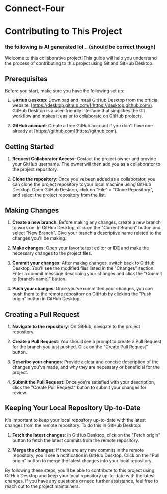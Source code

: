 # Connect-Four
# Contributing to This Project
### the following is AI generated lol... (should be correct though)

Welcome to this collaborative project! This guide will help you understand the process of contributing to this project using Git and GitHub Desktop.

## Prerequisites

Before you start, make sure you have the following set up:

1. **GitHub Desktop**: Download and install GitHub Desktop from the official website: [https://desktop.github.com/](https://desktop.github.com/). GitHub Desktop is a user-friendly interface that simplifies the Git workflow and makes it easier to collaborate on GitHub projects.

2. **GitHub account**: Create a free GitHub account if you don't have one already at [https://github.com](https://github.com).

## Getting Started

1. **Request Collaborator Access**: Contact the project owner and provide your GitHub username. The owner will then add you as a collaborator to the project repository.

2. **Clone the repository**: Once you've been added as a collaborator, you can clone the project repository to your local machine using GitHub Desktop. Open GitHub Desktop, click on "File" > "Clone Repository", and select the project repository from the list.

## Making Changes

1. **Create a new branch**: Before making any changes, create a new branch to work on. In GitHub Desktop, click on the "Current Branch" button and select "New Branch". Give your branch a descriptive name related to the changes you'll be making.

2. **Make changes**: Open your favorite text editor or IDE and make the necessary changes to the project files.

3. **Commit your changes**: After making changes, switch back to GitHub Desktop. You'll see the modified files listed in the "Changes" section. Enter a commit message describing your changes and click the "Commit to [branch-name]" button.

4. **Push your changes**: Once you've committed your changes, you can push them to the remote repository on GitHub by clicking the "Push origin" button in GitHub Desktop.

## Creating a Pull Request

1. **Navigate to the repository**: On GitHub, navigate to the project repository.

2. **Create a Pull Request**: You should see a prompt to create a Pull Request for the branch you just pushed. Click on the "Create Pull Request" button.

3. **Describe your changes**: Provide a clear and concise description of the changes you've made, and why they are necessary or beneficial for the project.

4. **Submit the Pull Request**: Once you're satisfied with your description, click the "Create Pull Request" button to submit your changes for review.

## Keeping Your Local Repository Up-to-Date

It's important to keep your local repository up-to-date with the latest changes from the remote repository. To do this in GitHub Desktop:

1. **Fetch the latest changes**: In GitHub Desktop, click on the "Fetch origin" button to fetch the latest commits from the remote repository.

2. **Merge the changes**: If there are any new commits in the remote repository, you'll see a notification in GitHub Desktop. Click on the "Pull origin" button to merge the latest changes into your local repository.

By following these steps, you'll be able to contribute to this project using GitHub Desktop and keep your local repository up-to-date with the latest changes. If you have any questions or need further assistance, feel free to reach out to the project maintainers.
